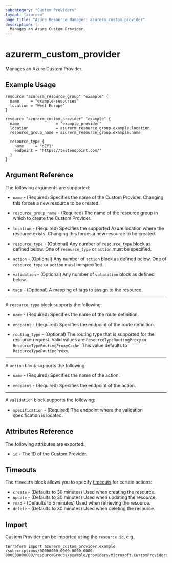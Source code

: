 ```yaml
---
subcategory: "Custom Providers"
layout: "azurerm"
page_title: "Azure Resource Manager: azurerm_custom_provider"
description: |-
  Manages an Azure Custom Provider.
---
```


# azurerm_custom_provider

Manages an Azure Custom Provider.

## Example Usage

```hcl
resource "azurerm_resource_group" "example" {
  name     = "example-resources"
  location = "West Europe"
}

resource "azurerm_custom_provider" "example" {
  name                = "example_provider"
  location            = azurerm_resource_group.example.location
  resource_group_name = azurerm_resource_group.example.name

  resource_type {
    name     = "dEf1"
    endpoint = "https://testendpoint.com/"
  }
}
```

## Argument Reference

The following arguments are supported:

* `name` - (Required) Specifies the name of the Custom Provider. Changing this forces a new resource to be created.

* `resource_group_name` - (Required) The name of the resource group in which to create the Custom Provider.

* `location` - (Required) Specifies the supported Azure location where the resource exists. Changing this forces a new resource to be created.

* `resource_type` - (Optional) Any number of `resource_type` block as defined below. One of `resource_type` or `action` must be specified.

* `action` - (Optional) Any number of `action` block as defined below. One of `resource_type` or `action` must be specified.

* `validation` - (Optional) Any number of `validation` block as defined below.

* `tags` - (Optional) A mapping of tags to assign to the resource.

---

A `resource_type` block supports the following:

* `name` - (Required) Specifies the name of the route definition.

* `endpoint` - (Required) Specifies the endpoint of the route definition.

* `routing_type` - (Optional) The routing type that is supported for the resource request. Valid values are `ResourceTypeRoutingProxy` or `ResourceTypeRoutingProxyCache`. This value defaults to `ResourceTypeRoutingProxy`.

---

A `action` block supports the following:

* `name` - (Required) Specifies the name of the action.

* `endpoint` - (Required) Specifies the endpoint of the action.

---

A `validation` block supports the following:

* `specification` - (Required) The endpoint where the validation specification is located.

## Attributes Reference

The following attributes are exported:

* `id` - The ID of the Custom Provider.

## Timeouts

The `timeouts` block allows you to specify [timeouts](https://www.terraform.io/language/resources/syntax#operation-timeouts) for certain actions:

* `create` - (Defaults to 30 minutes) Used when creating the resource.
* `update` - (Defaults to 30 minutes) Used when updating the resource.
* `read`   - (Defaults to 5 minutes) Used when retrieving the resource.
* `delete` - (Defaults to 30 minutes) Used when deleting the resource.

## Import

Custom Provider can be imported using the `resource id`, e.g.

```shell
terraform import azurerm_custom_provider.example /subscriptions/00000000-0000-0000-0000-000000000000/resourceGroups/example/providers/Microsoft.CustomProviders/resourceProviders/example
```
